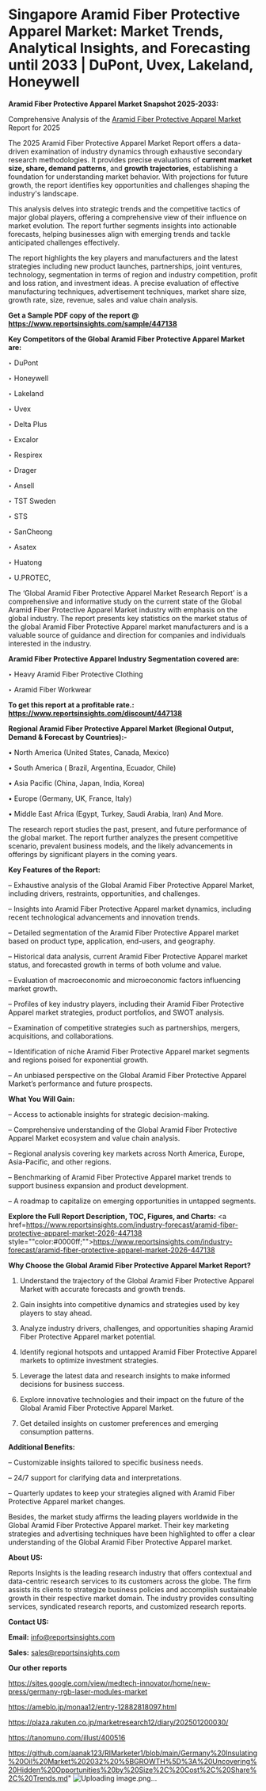 # Singapore Aramid Fiber Protective Apparel Market: Market Trends, Analytical Insights, and Forecasting until 2033 | DuPont, Uvex, Lakeland, Honeywell

<strong>Aramid Fiber Protective Apparel Market Snapshot 2025-2033:</strong>

Comprehensive Analysis of the <a href=https://www.reportsinsights.com/sample/447138>Aramid Fiber Protective Apparel Market</a> Report for 2025

The 2025 Aramid Fiber Protective Apparel Market Report offers a data-driven examination of industry dynamics through exhaustive secondary research methodologies. It provides precise evaluations of <strong>current market size, share, demand patterns</strong>, and <strong>growth trajectories</strong>, establishing a foundation for understanding market behavior. With projections for future growth, the report identifies key opportunities and challenges shaping the industry's landscape.

This analysis delves into strategic trends and the competitive tactics of major global players, offering a comprehensive view of their influence on market evolution. The report further segments insights into actionable forecasts, helping businesses align with emerging trends and tackle anticipated challenges effectively.

The report highlights the key players and manufacturers and the latest strategies including new product launches, partnerships, joint ventures, technology, segmentation in terms of region and industry competition, profit and loss ration, and investment ideas. A precise evaluation of effective manufacturing techniques, advertisement techniques, market share size, growth rate, size, revenue, sales and value chain analysis.

<strong>Get a Sample PDF copy of the report @ <a href=https://www.reportsinsights.com/sample/447138 style=color:#0000ff;>https://www.reportsinsights.com/sample/447138</a></strong>

<strong>Key Competitors of the Global Aramid Fiber Protective Apparel Market are:</strong>

‣ DuPont

‣ Honeywell

‣ Lakeland

‣ Uvex

‣ Delta Plus

‣ Excalor

‣ Respirex

‣ Drager

‣ Ansell

‣ TST Sweden

‣ STS

‣ SanCheong

‣ Asatex

‣ Huatong

‣ U.PROTEC,

The ‘Global Aramid Fiber Protective Apparel Market Research Report’ is a comprehensive and informative study on the current state of the Global Aramid Fiber Protective Apparel Market industry with emphasis on the global industry. The report presents key statistics on the market status of the global Aramid Fiber Protective Apparel market manufacturers and is a valuable source of guidance and direction for companies and individuals interested in the industry.

<strong>Aramid Fiber Protective Apparel Industry Segmentation covered are:</strong>

‣ Heavy Aramid Fiber Protective Clothing

‣ Aramid Fiber Workwear

<strong>To get this report at a profitable rate.: <a href=https://www.reportsinsights.com/discount/447138 style=color:#0000ff;>https://www.reportsinsights.com/discount/447138</a></strong>

<strong>Regional Aramid Fiber Protective Apparel Market (Regional Output, Demand &amp; Forecast by Countries):-</strong>

• North America (United States, Canada, Mexico)

• South America ( Brazil, Argentina, Ecuador, Chile)

• Asia Pacific (China, Japan, India, Korea)

• Europe (Germany, UK, France, Italy)

• Middle East Africa (Egypt, Turkey, Saudi Arabia, Iran) And More.

The research report studies the past, present, and future performance of the global market. The report further analyzes the present competitive scenario, prevalent business models, and the likely advancements in offerings by significant players in the coming years.

<strong>Key Features of the Report:</strong>

– Exhaustive analysis of the Global Aramid Fiber Protective Apparel Market, including drivers, restraints, opportunities, and challenges.

– Insights into Aramid Fiber Protective Apparel market dynamics, including recent technological advancements and innovation trends.

– Detailed segmentation of the Aramid Fiber Protective Apparel market based on product type, application, end-users, and geography.

– Historical data analysis, current Aramid Fiber Protective Apparel market status, and forecasted growth in terms of both volume and value.

– Evaluation of macroeconomic and microeconomic factors influencing market growth.

– Profiles of key industry players, including their Aramid Fiber Protective Apparel market strategies, product portfolios, and SWOT analysis.

– Examination of competitive strategies such as partnerships, mergers, acquisitions, and collaborations.

– Identification of niche Aramid Fiber Protective Apparel market segments and regions poised for exponential growth.

– An unbiased perspective on the Global Aramid Fiber Protective Apparel Market’s performance and future prospects.

<strong>What You Will Gain:</strong>

– Access to actionable insights for strategic decision-making.

– Comprehensive understanding of the Global Aramid Fiber Protective Apparel Market ecosystem and value chain analysis.

– Regional analysis covering key markets across North America, Europe, Asia-Pacific, and other regions.

– Benchmarking of Aramid Fiber Protective Apparel market trends to support business expansion and product development.

– A roadmap to capitalize on emerging opportunities in untapped segments.

<strong>Explore the Full Report Description, TOC, Figures, and Charts:</strong>
<a href=https://www.reportsinsights.com/industry-forecast/aramid-fiber-protective-apparel-market-2026-447138 style=""color:#0000ff;"">https://www.reportsinsights.com/industry-forecast/aramid-fiber-protective-apparel-market-2026-447138</a>

<strong>Why Choose the Global Aramid Fiber Protective Apparel Market Report?</strong>

1. Understand the trajectory of the Global Aramid Fiber Protective Apparel Market with accurate forecasts and growth trends.

2. Gain insights into competitive dynamics and strategies used by key players to stay ahead.

3. Analyze industry drivers, challenges, and opportunities shaping Aramid Fiber Protective Apparel market potential.

4. Identify regional hotspots and untapped Aramid Fiber Protective Apparel markets to optimize investment strategies.

5. Leverage the latest data and research insights to make informed decisions for business success.

6. Explore innovative technologies and their impact on the future of the Global Aramid Fiber Protective Apparel Market.

7. Get detailed insights on customer preferences and emerging consumption patterns.

<strong>Additional Benefits:</strong>

– Customizable insights tailored to specific business needs.

– 24/7 support for clarifying data and interpretations.

– Quarterly updates to keep your strategies aligned with Aramid Fiber Protective Apparel market changes.

Besides, the market study affirms the leading players worldwide in the Global Aramid Fiber Protective Apparel market. Their key marketing strategies and advertising techniques have been highlighted to offer a clear understanding of the Global Aramid Fiber Protective Apparel market.

<strong><strong>About US</strong>:</strong>

Reports Insights is the leading research industry that offers contextual and data-centric research services to its customers across the globe. The firm assists its clients to strategize business policies and accomplish sustainable growth in their respective market domain. The industry provides consulting services, syndicated research reports, and customized research reports.

<strong>Contact US:</strong>

<p class=><b>Email:</b> <a href=mailto:info@reportsinsights.com>info@reportsinsights.com</a></p>
<p class=><b>Sales:</b> <a href=mailto:sales@reportsinsights.com>sales@reportsinsights.com</a></p>

<strong>Our other reports</strong>

<a href=https://sites.google.com/view/medtech-innovator/home/new-press/germany-rgb-laser-modules-market>https://sites.google.com/view/medtech-innovator/home/new-press/germany-rgb-laser-modules-market</a>

<a href=https://ameblo.jp/monaa12/entry-12882818097.html>https://ameblo.jp/monaa12/entry-12882818097.html</a>

<a href=https://plaza.rakuten.co.jp/marketresearch12/diary/202501200030/>https://plaza.rakuten.co.jp/marketresearch12/diary/202501200030/</a>

<a href=https://tanomuno.com/illust/400516>https://tanomuno.com/illust/400516</a>

<a href=https://github.com/aanak123/RIMarketer1/blob/main/Germany%20Insulating%20Oil%20Market%202032%20%5BGROWTH%5D%3A%20Uncovering%20Hidden%20Opportunities%20by%20Size%2C%20Cost%2C%20Share%2C%20Trends.md>https://github.com/aanak123/RIMarketer1/blob/main/Germany%20Insulating%20Oil%20Market%202032%20%5BGROWTH%5D%3A%20Uncovering%20Hidden%20Opportunities%20by%20Size%2C%20Cost%2C%20Share%2C%20Trends.md</a>"
![Uploading image.png…]()
